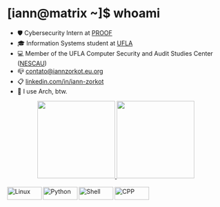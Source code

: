 # [iann@matrix ~]$ whoami
- 🛡️ Cybersecurity Intern at [PROOF](https://proof.com.br) 
- 🎓 Information Systems student at [UFLA](https://ufla.br)
- 💻 Member of the UFLA Computer Security and Audit Studies Center ([NESCAU](https://github.com/NESCAU-UFLA))
- 📪 contato@iannzorkot.eu.org
- 📋 [linkedin.com/in/iann-zorkot](https://linkedin.com/in/iann-zorkot)
- 🐧 I use Arch, btw.

<div align="center">
  <a href="https://github.com/Iann-Zorkot">
  <img height="180em" src="https://github-readme-stats.vercel.app/api?username=Iann-Zorkot&show_icons=true&theme=nord&include_all_commits=true&count_private=true"/>
  <img height="180em" src="https://github-readme-stats.vercel.app/api/top-langs/?username=Iann-Zorkot&layout=compact&langs_count=7&theme=nord"/>
</div>
<div style="display: inline_block"><br>
  <img align="left" alt="Linux" height="30" width="80" src="https://img.shields.io/badge/Linux-FCC624?style=for-the-badge&logo=linux&logoColor=black">
  <img align="left" alt="Python" height="30" width="80" src="https://img.shields.io/badge/Python-14354C?style=for-the-badge&logo=python&logoColor=white">
  <img align="left" alt="Shell" height="30" width="80" src="https://img.shields.io/badge/Shell_Script-121011?style=for-the-badge&logo=gnu-bash&logoColor=white">
  <img align="left" alt="CPP" height="30" width="80" src="https://img.shields.io/badge/C%2B%2B-00599C?style=for-the-badge&logo=c%2B%2B&logoColor=white">
</div>
